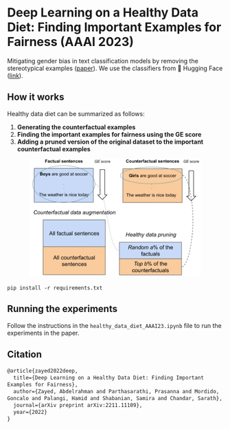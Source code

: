 # Deep Learning on a Healthy Data Diet: Finding Important Examples for Fairness (AAAI 2023)
Mitigating gender bias in text classification models by removing the stereotypical examples ([paper](https://arxiv.org/pdf/2211.11109.pdf)). We use the classifiers from 🤗 Hugging Face ([link](https://github.com/huggingface/transformers)). 



## How it works
Healthy data diet can be summarized as follows:

1. **Generating the counterfactual examples**
2. **Finding the important examples for fairness using the GE score**
3. **Adding a pruned version of the original dataset to the important counterfactual examples** 

<div style="text-align: center">
<img src="images/Healthy_diet_recipe.png" width="400">
<p style="text-align: center;"> </p>
</div>

`pip install -r requirements.txt`

## Running the experiments

Follow the instructions in the `healthy_data_diet_AAAI23.ipynb` file to run the experiments in the paper.

## Citation
```
@article{zayed2022deep,
  title={Deep Learning on a Healthy Data Diet: Finding Important Examples for Fairness},
  author={Zayed, Abdelrahman and Parthasarathi, Prasanna and Mordido, Goncalo and Palangi, Hamid and Shabanian, Samira and Chandar, Sarath},
  journal={arXiv preprint arXiv:2211.11109},
  year={2022}
}

